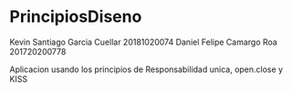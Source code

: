 # PrincipiosDiseno

Kevin Santiago Garcia Cuellar 20181020074
Daniel Felipe Camargo Roa 201720200778

Aplicacion usando los principios de Responsabilidad unica, open.close y KISS
